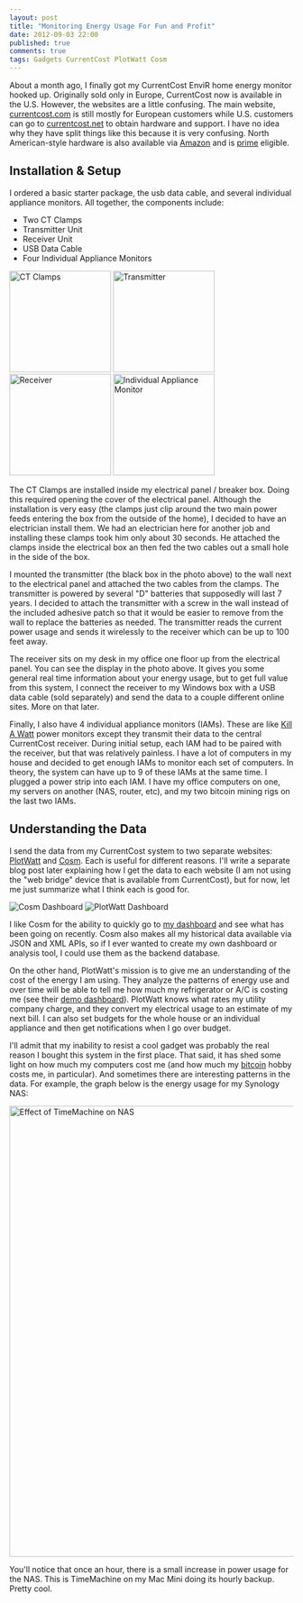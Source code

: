 ```yaml
---
layout: post
title: "Monitoring Energy Usage For Fun and Profit"
date: 2012-09-03 22:00
published: true
comments: true
tags: Gadgets CurrentCost PlotWatt Cosm
---
```


About a month ago, I finally got my CurrentCost EnviR home energy monitor hooked up. Originally sold only in Europe, CurrentCost now is available in the U.S.  However, the websites are a little confusing.  The main website, [currentcost.com](http://currentcost.com) is still mostly for European customers while U.S. customers can go to [currentcost.net](http://currentcost.net) to obtain hardware and support.  I have no idea why they have split things like this because it is very confusing.  North American-style hardware is also available via [Amazon](http://amzn.com/B002J9IDSG?tag=ewalnet-20) and is [prime](http://www.amazon.com/gp/prime/?tag=ewalnet-20) eligible.

## Installation & Setup

I ordered a basic starter package, the usb data cable, and several individual appliance monitors.  All together, the components include:

* Two CT Clamps
* Transmitter Unit
* Receiver Unit
* USB Data Cable
* Four Individual Appliance Monitors

<img class="fancybox border" src="/stuff/currentcost-ct-clamp.jpg" width="180" title="CT Clamps" />
<img class="fancybox border" src="/stuff/currentcost-transmitter1.jpg" width="180" title="Transmitter" />
<img class="fancybox border " src="/stuff/currentcost-receiver.jpg" width="180" title="Receiver" />
<img class="fancybox border" src="/stuff/currentcost-iam2.jpg" width="180" title="Individual Appliance Monitor" />

The CT Clamps are installed inside my electrical panel / breaker box. Doing this required opening the cover of the electrical panel.  Although the installation is very easy (the clamps just clip around the two main power feeds entering the box from the outside of the home), I decided to have an electrician install them.  We had an electrician here for another job and installing these clamps took him only about 30 seconds. He attached the clamps inside the electrical box an then fed the two cables out a small hole in the side of the box.

I mounted the transmitter (the black box in the photo above) to the wall next to the electrical panel and attached the two cables from the clamps.  The transmitter is powered by several "D" batteries that supposedly will last 7 years.  I decided to attach the transmitter with a screw in the wall instead of the included adhesive patch so that it would be easier to remove from the wall to replace the batteries as needed.  The transmitter reads the current power usage and sends it wirelessly to the receiver which can be up to 100 feet away.

The receiver sits on my desk in my office one floor up from the electrical panel.  You can see the display in the photo above.  It gives you some general real time information about your energy usage, but to get full value from this system, I connect the receiver to my Windows box with a USB data cable (sold separately) and send the data to a couple different online sites.  More on that later.

Finally, I also have 4 individual appliance monitors (IAMs).  These are like [Kill A Watt](http://amzn.com/B000RGF29Q?tag=ewalnet-20) power monitors except they transmit their data to the central CurrentCost receiver.  During initial setup, each IAM had to be paired with the receiver, but that was relatively painless.  I have a lot of computers in my house and decided to get enough IAMs to monitor each set of computers.  In theory, the system can have up to 9 of these IAMs at the same time.  I plugged a power strip into each IAM.  I have my office computers on one, my servers on another (NAS, router, etc), and my two bitcoin mining rigs on the last two IAMs.

## Understanding the Data

I send the data from my CurrentCost system to two separate websites: [PlotWatt](http://plotwatt.com) and [Cosm](http://cosm.com).  Each is useful for different reasons.  I'll write a separate blog post later explaining how I get the data to each website (I am not using the "web bridge" device that is available from CurrentCost), but for now, let me just summarize what I think each is good for.

<img src="/stuff/currentcost-cosm-console.png" title="Cosm Dashboard" />
<img src="/stuff/currentcost-plotwatt-cost.png" title="PlotWatt Dashboard" />

I like Cosm for the ability to quickly go to [my dashboard](https://cosm.com/feeds/71541) and see what has been going on recently.  Cosm also makes all my historical data available via JSON and XML APIs, so if I ever wanted to create my own dashboard or analysis tool, I could use them as the backend database.

On the other hand, PlotWatt's mission is to give me an understanding of the cost of the energy I am using.  They analyze the patterns of energy use and over time will be able to tell me how much my refrigerator or A/C is costing me (see their [demo dashboard](https://plotwatt.com/users/demo_login)).  PlotWatt knows what rates my utility company charge, and they convert my electrical usage to an estimate of my next bill.  I can also set budgets for the whole house or an individual appliance and then get notifications when I go over budget.

I'll admit that my inability to resist a cool gadget was probably the real reason I bought this system in the first place.  That said, it has shed some light on how much my computers cost me (and how much my [bitcoin](http://bitcoin.org/) hobby costs me, in particular).  And sometimes there are interesting patterns in the data.  For example, the graph below is the energy usage for my Synology NAS:

<img class="fancybox" src="/stuff/currentcost-plotwatt-timemachine-blips.png" width="800" title="Effect of TimeMachine on NAS" />

You'll notice that once an hour, there is a small increase in power usage for the NAS. This is TimeMachine on my Mac Mini doing its hourly backup.  Pretty cool.

<br class="clear" />
